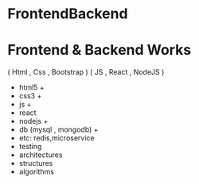 # FrontendBackend
Frontend &amp; Backend Works
============================
( Html , Css , Bootstrap )
( JS , React , NodeJS )

* html5 +
* css3  +
* js +
* react
* nodejs +
* db (mysql , mongodb) +
* etc: redis,microservice
* testing 
* architectures 
* structures
* algorithms
